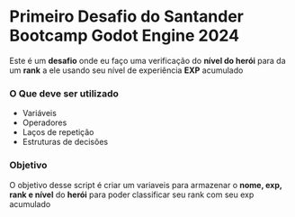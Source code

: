 # Primeiro Desafio do Santander Bootcamp Godot Engine 2024

Este é um **desafio** onde eu faço uma verificação do **nível do herói**
para da um **rank** a ele usando seu nível de experiência **EXP** acumulado

### O Que deve ser utilizado

- Variáveis
- Operadores
- Laços de repetição
- Estruturas de decisões

### Objetivo

O objetivo desse script é criar um variaveis para armazenar o **nome, exp, rank e nível** do **herói**
para poder classificar seu rank com seu exp acumulado 
